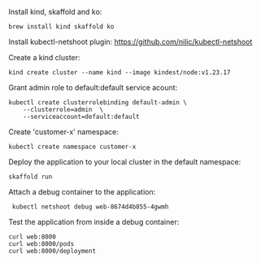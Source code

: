 
Install kind, skaffold and ko:

```
brew install kind skaffold ko
```

Install kubectl-netshoot plugin: 
https://github.com/nilic/kubectl-netshoot


Create a kind cluster:

```
kind create cluster --name kind --image kindest/node:v1.23.17
```

Grant admin role to default:default service acount:

```
kubectl create clusterrolebinding default-admin \
 	--clusterrole=admin  \
 	--serviceaccount=default:default
```

Create 'customer-x' namespace:

```
kubectl create namespace customer-x
```

Deploy the application to your local cluster in the default namespace:

```
skaffold run
```

Attach a debug container to the application:

```
 kubectl netshoot debug web-8674d4b855-4gwmh
```

Test the application from inside a debug container:

```
curl web:8000
curl web:8000/pods
curl web:8000/deployment 
```

